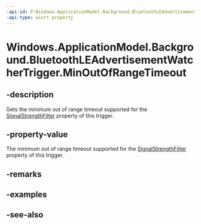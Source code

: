 ----api-id: P:Windows.ApplicationModel.Background.BluetoothLEAdvertisementWatcherTrigger.MinOutOfRangeTimeout
-api-type: winrt property
---<!-- Property syntaxpublic Windows.Foundation.TimeSpan MinOutOfRangeTimeout { get; }--># Windows.ApplicationModel.Background.BluetoothLEAdvertisementWatcherTrigger.MinOutOfRangeTimeout## -descriptionGets the minimum out of range timeout supported for the [SignalStrengthFilter](bluetoothleadvertisementwatchertrigger_signalstrengthfilter.md) property of this trigger.## -property-valueThe minimum out of range timeout supported for the [SignalStrengthFilter](bluetoothleadvertisementwatchertrigger_signalstrengthfilter.md) property of this trigger.## -remarks## -examples## -see-also